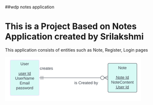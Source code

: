 ##wdp notes application
<h1> This is a Project Based on Notes Application created by Srilakshmi</h1>
<p>This application consists of entities such as Note, Register, Login pages</p>

![notes application](./public/images/ER.png)


